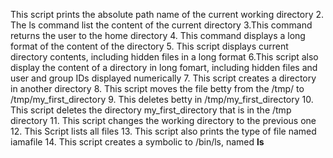 This script prints the absolute path name of the current working directory
2. The ls command list the content of the current directory
3.This command returns the user to the home directory
4. This command displays a long format of the content of the directory
5. This script displays current directory contents, including hidden files in a long format
6.This script also display the content of a directory in long fomart, including hidden files and user and group IDs displayed numerically
7. This script creates a directory in another directory
8. This script moves the file betty from the /tmp/ to /tmp/my_first_directory
9. This deletes betty in /tmp/my_first_directory
10. This script deletes the directory my_first_directory that is in the /tmp directory
11. This script changes the working directory to the previous one
12. This Script lists all files
13. This script also prints the type of file named iamafile
14. This script creates a symbolic to /bin/ls, named __ls__
